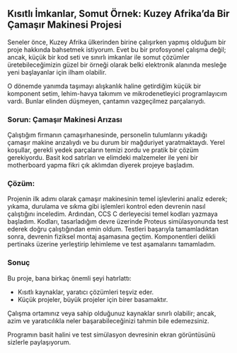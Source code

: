 ## Kısıtlı İmkanlar, Somut Örnek: Kuzey Afrika’da Bir Çamaşır Makinesi Projesi


Seneler önce, Kuzey Afrika ülkerinden birine çalışırken yapmış olduğum bir proje hakkında bahsetmek istiyorum. 
Evet bu bir profosyonel çalışma değil; ancak, küçük bir kod seti ve sınırlı imkanlar ile somut çözümler üretebileceğimizin güzel bir örneği olarak belki elektronik alanında mesleğe yeni başlayanlar için ilham olabilir.

O dönemde yanımda taşımayı alışkanlık haline getirdiğim küçük bir komponent setim, lehim-havya takımım ve mikrodenetleyici programlayıcım vardı.
Bunlar elinden düşmeyen, çantamın vazgeçilmez parçalarıydı.

### Sorun: Çamaşır Makinesi Arızası
Çalıştığım firmanın çamaşırhanesinde,
personelin tulumlarını yıkadığı çamaşır makine arızalıydı ve bu durum bir mağduriyet yaratmaktaydı. 
Yerel koşullar, gerekli yedek parçaların temizi zordu ve pratik bir çözüm gerekiyordu.
Basit kod satırları ve elimdeki malzemeler ile yeni bir motherboard yapma fikri çık aklımdan diyerek projeye başladım.

### Çözüm:
Projenin ilk adımı olarak çamaşır makinesinin temel işlevlerini analiz ederek; yıkama, durulama ve sıkma gibi işlemleri kontrol eden devrenin nasıl çalıştığını inceledim.
Ardından, CCS C derleyecisi temel kodları yazmaya başladım. Kodları, tasarladığım devre üzerinde Proteus simülasyonunda test ederek doğru çalıştığından emin oldum. 
Testleri başarıyla tamamladıktan sonra, devrenin fiziksel montaj aşamasına geçtim. Komponentleri delikli pertinaks üzerine yerleştirip lehimleme ve test aşamalarını tamamladım.

### Sonuç
Bu proje, bana birkaç önemli şeyi hatırlattı:
- Kısıtlı kaynaklar, yaratıcı çözümleri teşviz eder.
- Küçük projeler, büyük projeler için birer basamaktır.

Çalışma ortamınız veya sahip olduğunuz kaynaklar sınırlı olabilir; ancak, azim ve yaratıcılıkla neler başarabileceğinizi tahmin bile edemezsiniz.

Programın basit halini ve test simülasyon devresinin ekran görüntüsünü sizlerle paylaşıyorum.
